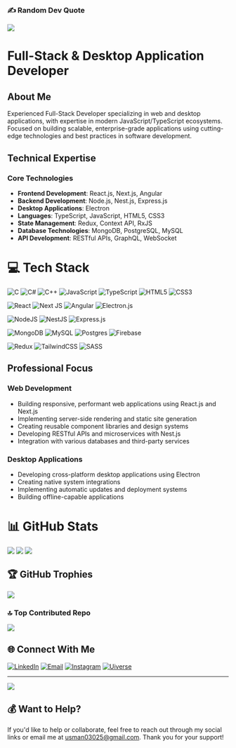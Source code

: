 ### ✍️ Random Dev Quote
![](https://quotes-github-readme.vercel.app/api?type=vetical&theme=gruvbox)

# Full-Stack & Desktop Application Developer

## About Me
Experienced Full-Stack Developer specializing in web and desktop applications, with expertise in modern JavaScript/TypeScript ecosystems. Focused on building scalable, enterprise-grade applications using cutting-edge technologies and best practices in software development.

## Technical Expertise

### Core Technologies
- **Frontend Development**: React.js, Next.js, Angular
- **Backend Development**: Node.js, Nest.js, Express.js
- **Desktop Applications**: Electron
- **Languages**: TypeScript, JavaScript, HTML5, CSS3
- **State Management**: Redux, Context API, RxJS
- **Database Technologies**: MongoDB, PostgreSQL, MySQL
- **API Development**: RESTful APIs, GraphQL, WebSocket

# 💻 Tech Stack
![C](https://img.shields.io/badge/c-%2300599C.svg?style=flat&logo=c&logoColor=white) ![C#](https://img.shields.io/badge/c%23-%23239120.svg?style=flat&logo=csharp&logoColor=white) ![C++](https://img.shields.io/badge/c++-%2300599C.svg?style=flat&logo=c%2B%2B&logoColor=white) ![JavaScript](https://img.shields.io/badge/javascript-%23323330.svg?style=flat&logo=javascript&logoColor=%23F7DF1E) ![TypeScript](https://img.shields.io/badge/typescript-%23007ACC.svg?style=flat&logo=typescript&logoColor=white) ![HTML5](https://img.shields.io/badge/html5-%23E34F26.svg?style=flat&logo=html5&logoColor=white) ![CSS3](https://img.shields.io/badge/css3-%231572B6.svg?style=flat&logo=css3&logoColor=white)

![React](https://img.shields.io/badge/react-%2320232a.svg?style=flat&logo=react&logoColor=%2361DAFB) ![Next JS](https://img.shields.io/badge/Next-black?style=flat&logo=next.js&logoColor=white) ![Angular](https://img.shields.io/badge/angular-%23DD0031.svg?style=flat&logo=angular&logoColor=white) ![Electron.js](https://img.shields.io/badge/Electron-191970?style=flat&logo=Electron&logoColor=white)

![NodeJS](https://img.shields.io/badge/node.js-6DA55F?style=flat&logo=node.js&logoColor=white) ![NestJS](https://img.shields.io/badge/nestjs-%23E0234E.svg?style=flat&logo=nestjs&logoColor=white) ![Express.js](https://img.shields.io/badge/express.js-%23404d59.svg?style=flat&logo=express&logoColor=%2361DAFB)

![MongoDB](https://img.shields.io/badge/MongoDB-%234ea94b.svg?style=flat&logo=mongodb&logoColor=white) ![MySQL](https://img.shields.io/badge/mysql-4479A1.svg?style=flat&logo=mysql&logoColor=white) ![Postgres](https://img.shields.io/badge/postgres-%23316192.svg?style=flat&logo=postgresql&logoColor=white) ![Firebase](https://img.shields.io/badge/firebase-%23039BE5.svg?style=flat&logo=firebase)

![Redux](https://img.shields.io/badge/redux-%23593d88.svg?style=flat&logo=redux&logoColor=white) ![TailwindCSS](https://img.shields.io/badge/tailwindcss-%2338B2AC.svg?style=flat&logo=tailwind-css&logoColor=white) ![SASS](https://img.shields.io/badge/SASS-hotpink.svg?style=flat&logo=SASS&logoColor=white)

## Professional Focus

### Web Development
- Building responsive, performant web applications using React.js and Next.js
- Implementing server-side rendering and static site generation
- Creating reusable component libraries and design systems
- Developing RESTful APIs and microservices with Nest.js
- Integration with various databases and third-party services

### Desktop Applications
- Developing cross-platform desktop applications using Electron
- Creating native system integrations
- Implementing automatic updates and deployment systems
- Building offline-capable applications

# 📊 GitHub Stats
![](https://github-readme-stats.vercel.app/api?username=Muhammad-Usman-911&theme=gruvbox&hide_border=false&include_all_commits=true&count_private=false)
![](https://github-readme-streak-stats.herokuapp.com/?user=Muhammad-Usman-911&theme=gruvbox&hide_border=false)
![](https://github-readme-stats.vercel.app/api/top-langs/?username=Muhammad-Usman-911&theme=gruvbox&hide_border=false&include_all_commits=true&count_private=false&layout=compact)

## 🏆 GitHub Trophies
![](https://github-profile-trophy.vercel.app/?username=Muhammad-Usman-911&theme=monokai&no-frame=false&no-bg=false&margin-w=4)

### 🔝 Top Contributed Repo
![](https://github-contributor-stats.vercel.app/api?username=Muhammad-Usman-911&limit=5&theme=gruvbox&combine_all_yearly_contributions=true)

## 🌐 Connect With Me
[![LinkedIn](https://img.shields.io/badge/LinkedIn-%230077B5.svg?logo=linkedin&logoColor=white)](https://linkedin.com/in/muhammad-usman-2b86232b1) 
[![Email](https://img.shields.io/badge/Email-D14836?logo=gmail&logoColor=white)](mailto:usman03025@gmail.com)
[![Instagram](https://img.shields.io/badge/Instagram-%23E4405F.svg?logo=Instagram&logoColor=white)](https://instagram.com/usman_jump)
[![Uiverse](https://img.shields.io/badge/universe_io-%238A2BE2.svg?logo=data:images?q=tbn:ANd9GcQQguGeRYL_llax4jeIg_7m2uClZ2g3WarT4A&s,PHN2ZyB4bWxucz0iaHR0cDovL3d3dy53My5vcmcvMjAwMC9zdmciIHdpZHRoPSIyNCIgaGVpZ2h0PSIyNCIgdmlld0JveD0iMCAwIDI0IDI0Ij48L3N2Zz4=&logoColor=white)](https://uiverse.io/profile/Muhammad-Usman-911)

---
[![](https://visitcount.itsvg.in/api?id=Muhammad-Usman-911&icon=10&color=13)](https://visitcount.itsvg.in)

## 💰 Want to Help?
If you'd like to help or collaborate, feel free to reach out through my social links or email me at usman03025@gmail.com. Thank you for your support!

